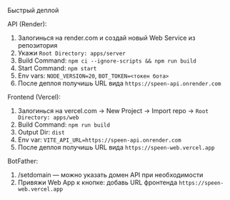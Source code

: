 Быстрый деплой

API (Render):
1. Залогинься на render.com и создай новый Web Service из репозитория
2. Укажи `Root Directory: apps/server`
3. Build Command: `npm ci --ignore-scripts && npm run build`
4. Start Command: `npm start`
5. Env vars: `NODE_VERSION=20`, `BOT_TOKEN=<токен бота>`
6. После деплоя получишь URL вида `https://speen-api.onrender.com`

Frontend (Vercel):
1. Залогинься на vercel.com → New Project → Import repo → `Root Directory: apps/web`
2. Build Command: `npm run build`
3. Output Dir: `dist`
4. Env var: `VITE_API_URL=https://speen-api.onrender.com`
5. После деплоя получишь URL вида `https://speen-web.vercel.app`

BotFather:
1. /setdomain — можно указать домен API при необходимости
2. Привяжи Web App к кнопке: добавь URL фронтенда `https://speen-web.vercel.app`


